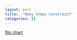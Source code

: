 ```yaml
---
layout: post
title:  "Baby Steps Constraint"
categories: []
---
```


[flip chart](https://goo.gl/photos/EqU5EyyGqHfrV2UM9)
